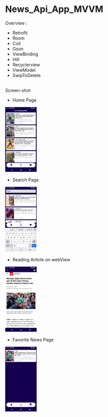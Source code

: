 # News_Api_App_MVVM

Overview :
* Retrofit
* Room
* Coil
* Gson
* ViewBinding
* Hilt
* Recyclerview 
* ViewModel
* SwipToDelete

<br>
Screen-shot
<br>


  * Home Page
<img alt="emadkeyvani News_Api_App_MVVM" src="/screenshots/01.png" width="20%">


  * Search Page
<img alt="emadkeyvani News_Api_App_MVVM" src="/screenshots/02.png" width="20%">


  * Reading Article on webView
<img alt="emadkeyvani News_Api_App_MVVM" src="/screenshots/03.png" width="20%">


  * Favorite News Page
<img alt="emadkeyvani News_Api_App_MVVM" src="/screenshots/04.png" width="20%">
